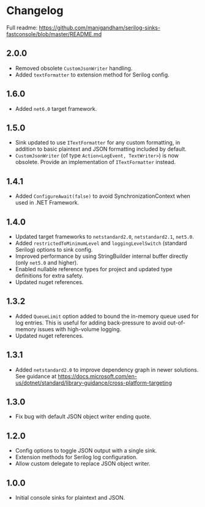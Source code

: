 # Changelog

Full readme: https://github.com/manigandham/serilog-sinks-fastconsole/blob/master/README.md

## 2.0.0

-   Removed obsolete `CustomJsonWriter` handling.
-   Added `textFormatter` to extension method for Serilog config.

## 1.6.0

-   Added `net6.0` target framework.

## 1.5.0

-   Sink updated to use `ITextFormatter` for any custom formatting, in addition to basic plaintext and JSON formatting included by default.
-   `CustomJsonWriter` (of type `Action<LogEvent, TextWriter>`) is now obsolete. Provide an implementation of `ITextFormatter` instead.

## 1.4.1

-   Added `ConfigureAwait(false)` to avoid SynchronizationContext when used in .NET Framework.

## 1.4.0

-   Updated target frameworks to `netstandard2.0`, `netstandard2.1`, `net5.0`.
-   Added `restrictedToMinimumLevel` and `loggingLevelSwitch` (standard Serilog) options to sink config.
-   Improved performance by using StringBuilder internal buffer directly (only `net5.0` and higher).
-   Enabled nullable reference types for project and updated type definitions for extra safety.
-   Updated nuget references.

## 1.3.2

-   Added `QueueLimit` option added to bound the in-memory queue used for log entries. This is useful for adding back-pressure to avoid out-of-memory issues with high-volume logging.
-   Updated nuget references.

## 1.3.1

-   Added `netstandard2.0` to improve dependency graph in newer solutions. See guidance at https://docs.microsoft.com/en-us/dotnet/standard/library-guidance/cross-platform-targeting

## 1.3.0

-   Fix bug with default JSON object writer ending quote.

## 1.2.0

-   Config options to toggle JSON output with a single sink.
-   Extension methods for Serilog log configuration.
-   Allow custom delegate to replace JSON object writer.

## 1.0.0

-   Initial console sinks for plaintext and JSON.
